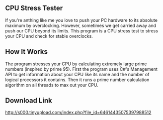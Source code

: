## CPU Stress Tester
If you're anthing like me you love to push your PC hardware to its absolute maximum by overclocking.
However, sometimes we get carried away and push our CPU beyond its limits. This program is a CPU 
stress test to stress your CPU and check for stable overclocks.

## How It Works
The program stresses your CPU by calculating extremely large prime numbers (inspired by prime 95).
First the program uses C#'s Management API to get information about your CPU like its 
name and the number of logical processors it contains. Then it runs a prime number calculation algorithm
on all threads to max out your CPU.

## Download Link
http://s000.tinyupload.com/index.php?file_id=64614435075397988512
